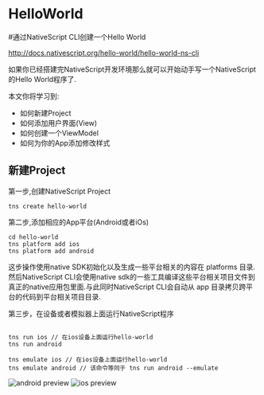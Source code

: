 # HelloWorld

#通过NativeScript CLI创建一个Hello World

http://docs.nativescript.org/hello-world/hello-world-ns-cli

如果你已经搭建完NativeScript开发环境那么就可以开始动手写一个NativeScript的Hello World程序了.

本文你将学习到:
* 如何新建Project
* 如何添加用户界面(View)
* 如何创建一个ViewModel
* 如何为你的App添加修改样式

## 新建Project

第一步,创建NativeScript Project
```
tns create hello-world
```
第二步,添加相应的App平台(Android或者iOs)
```
cd hello-world
tns platform add ios
tns platform add android
```
这步操作使用native SDK初始化以及生成一些平台相关的内容在 platforms 目录.然后NativeScript CLI会使用native sdk的一些工具编译这些平台相关项目文件到真正的native应用包里面.与此同时NativeScript CLI会自动从 app 目录拷贝跨平台的代码到平台相关项目目录.

第三步，在设备或者模拟器上面运行NativeScript程序

```

tns run ios // 在ios设备上面运行hello-world
tns run android

tns emulate ios // 在ios设备上面运行hello-world
tns emulate android // 该命令等同于 tns run android --emulate
```

![android preview](http://docs.nativescript.org/img/getting-started/step3-android.png)
![ios preview](http://docs.nativescript.org/img/getting-started/step3-ios.png)












